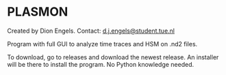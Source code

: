 # PLASMON

Created by Dion Engels. Contact: d.j.engels@student.tue.nl

Program with full GUI to analyze time traces and HSM on .nd2 files.

To download, go to releases and download the newest release. An installer will be there to install the program.
No Python knowledge needed.
